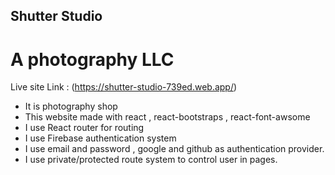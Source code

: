 ## Shutter Studio


# A photography LLC


Live site Link : (https://shutter-studio-739ed.web.app/)



 - It is photography shop
 - This website made with react , react-bootstraps , react-font-awsome
 - I use React router for routing
 - I use Firebase authentication system
 - I use email and password , google and github as authentication provider.
 - I use private/protected route system to control user in pages.